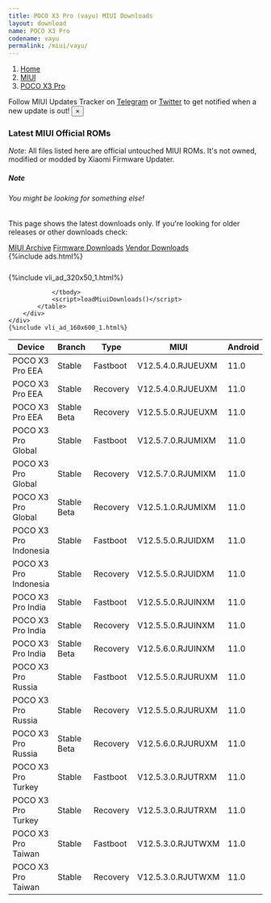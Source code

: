 ```yaml
---
title: POCO X3 Pro (vayu) MIUI Downloads
layout: download
name: POCO X3 Pro
codename: vayu
permalink: /miui/vayu/
---
```

<nav aria-label="breadcrumb">
    <ol class="breadcrumb">
        <li class="breadcrumb-item"><a href="/">Home</a></li>
        <li class="breadcrumb-item"><a href="/miui/">MIUI</a></li>
        <li class="breadcrumb-item active" aria-current="page"><a href="/miui/vayu/">POCO X3 Pro</a></li>
    </ol>
</nav>
<div class="alert alert-primary alert-dismissible fade show" role="alert">
    Follow MIUI Updates Tracker on <a href="https://t.me/MIUIUpdatesTracker" class="alert-link">Telegram</a>
     or <a href="https://twitter.com/MiFwUpdater" class="alert-link">Twitter</a> to get notified when a new update is out!
    <button type="button" class="close" data-dismiss="alert" aria-label="Close">
        <span aria-hidden="true">&times;</span>
    </button>
</div>

### Latest MIUI Official ROMs
*Note*: All files listed here are official untouched MIUI ROMs. It's not owned, modified or modded by Xiaomi Firmware Updater.
<div class="card">
  <div class="card-body">
    <h5 class="card-title">Note</h5>
    <h6 class="card-subtitle mb-2 text-muted">You might be looking for something else!</h6>
    <p class="card-text">This page shows the latest downloads only.
     If you're looking for older releases or other downloads check:</p>
    <a href="/archive/miui/vayu/" class="card-link">MIUI Archive</a>
    <a href="/firmware/vayu/" class="card-link">Firmware Downloads</a>
    <a href="/vendor/vayu/" class="card-link">Vendor Downloads</a>
  </div>
</div>
{%include ads.html%}
<div class="row justify-content-center">
    <div class="col-10">
        <div class="table-responsive-md" style="margin-top: 25px;">
            {%include vli_ad_320x50_1.html%}
            <table id="miui" class="display dt-responsive nowrap compact table table-striped table-hover table-sm">
                <thead class="thead-dark">
                    <tr>
                        <th data-ref="device">Device</th>
                        <th data-ref="branch">Branch</th>
                        <th data-ref="type">Type</th>
                        <th data-ref="miui">MIUI</th>
                        <th data-ref="android">Android</th>
                        <th data-ref="size">Size</th>
                        <th data-ref="size">Date</th>
                        <th data-ref="link">Link</th>
                    </tr>
                </thead>
                <tbody>
                <tr><td>POCO X3 Pro EEA</td><td>Stable</td><td>Fastboot</td><td>V12.5.4.0.RJUEUXM</td><td>11.0</td><td>5.6 GB</td><td>2021-11-20</td><td><a href="/miui/vayu/stable/V12.5.4.0.RJUEUXM/">Download</a></td></tr>
<tr><td>POCO X3 Pro EEA</td><td>Stable</td><td>Recovery</td><td>V12.5.4.0.RJUEUXM</td><td>11.0</td><td>3.0 GB</td><td>2021-12-04</td><td><a href="/miui/vayu/stable/V12.5.4.0.RJUEUXM/">Download</a></td></tr>
<tr><td>POCO X3 Pro EEA</td><td>Stable Beta</td><td>Recovery</td><td>V12.5.5.0.RJUEUXM</td><td>11.0</td><td>3.0 GB</td><td>2022-02-14</td><td><a href="/miui/vayu/stable beta/V12.5.5.0.RJUEUXM/">Download</a></td></tr>
<tr><td>POCO X3 Pro Global</td><td>Stable</td><td>Fastboot</td><td>V12.5.7.0.RJUMIXM</td><td>11.0</td><td>5.5 GB</td><td>2021-11-20</td><td><a href="/miui/vayu/stable/V12.5.7.0.RJUMIXM/">Download</a></td></tr>
<tr><td>POCO X3 Pro Global</td><td>Stable</td><td>Recovery</td><td>V12.5.7.0.RJUMIXM</td><td>11.0</td><td>3.0 GB</td><td>2021-11-29</td><td><a href="/miui/vayu/stable/V12.5.7.0.RJUMIXM/">Download</a></td></tr>
<tr><td>POCO X3 Pro Global</td><td>Stable Beta</td><td>Recovery</td><td>V12.5.1.0.RJUMIXM</td><td>11.0</td><td>2.9 GB</td><td>2021-06-07</td><td><a href="/miui/vayu/stable beta/V12.5.1.0.RJUMIXM/">Download</a></td></tr>
<tr><td>POCO X3 Pro Indonesia</td><td>Stable</td><td>Fastboot</td><td>V12.5.5.0.RJUIDXM</td><td>11.0</td><td>4.6 GB</td><td>2021-11-29</td><td><a href="/miui/vayu/stable/V12.5.5.0.RJUIDXM/">Download</a></td></tr>
<tr><td>POCO X3 Pro Indonesia</td><td>Stable</td><td>Recovery</td><td>V12.5.5.0.RJUIDXM</td><td>11.0</td><td>3.0 GB</td><td>2021-12-08</td><td><a href="/miui/vayu/stable/V12.5.5.0.RJUIDXM/">Download</a></td></tr>
<tr><td>POCO X3 Pro India</td><td>Stable</td><td>Fastboot</td><td>V12.5.5.0.RJUINXM</td><td>11.0</td><td>3.6 GB</td><td>2021-11-15</td><td><a href="/miui/vayu/stable/V12.5.5.0.RJUINXM/">Download</a></td></tr>
<tr><td>POCO X3 Pro India</td><td>Stable</td><td>Recovery</td><td>V12.5.5.0.RJUINXM</td><td>11.0</td><td>3.0 GB</td><td>2021-11-29</td><td><a href="/miui/vayu/stable/V12.5.5.0.RJUINXM/">Download</a></td></tr>
<tr><td>POCO X3 Pro India</td><td>Stable Beta</td><td>Recovery</td><td>V12.5.6.0.RJUINXM</td><td>11.0</td><td>3.0 GB</td><td>2022-01-11</td><td><a href="/miui/vayu/stable beta/V12.5.6.0.RJUINXM/">Download</a></td></tr>
<tr><td>POCO X3 Pro Russia</td><td>Stable</td><td>Fastboot</td><td>V12.5.5.0.RJURUXM</td><td>11.0</td><td>4.9 GB</td><td>2021-12-06</td><td><a href="/miui/vayu/stable/V12.5.5.0.RJURUXM/">Download</a></td></tr>
<tr><td>POCO X3 Pro Russia</td><td>Stable</td><td>Recovery</td><td>V12.5.5.0.RJURUXM</td><td>11.0</td><td>3.0 GB</td><td>2021-12-14</td><td><a href="/miui/vayu/stable/V12.5.5.0.RJURUXM/">Download</a></td></tr>
<tr><td>POCO X3 Pro Russia</td><td>Stable Beta</td><td>Recovery</td><td>V12.5.6.0.RJURUXM</td><td>11.0</td><td>3.0 GB</td><td>2022-02-16</td><td><a href="/miui/vayu/stable beta/V12.5.6.0.RJURUXM/">Download</a></td></tr>
<tr><td>POCO X3 Pro Turkey</td><td>Stable</td><td>Fastboot</td><td>V12.5.3.0.RJUTRXM</td><td>11.0</td><td>4.5 GB</td><td>2021-11-16</td><td><a href="/miui/vayu/stable/V12.5.3.0.RJUTRXM/">Download</a></td></tr>
<tr><td>POCO X3 Pro Turkey</td><td>Stable</td><td>Recovery</td><td>V12.5.3.0.RJUTRXM</td><td>11.0</td><td>3.0 GB</td><td>2021-11-23</td><td><a href="/miui/vayu/stable/V12.5.3.0.RJUTRXM/">Download</a></td></tr>
<tr><td>POCO X3 Pro Taiwan</td><td>Stable</td><td>Fastboot</td><td>V12.5.3.0.RJUTWXM</td><td>11.0</td><td>4.0 GB</td><td>2021-11-30</td><td><a href="/miui/vayu/stable/V12.5.3.0.RJUTWXM/">Download</a></td></tr>
<tr><td>POCO X3 Pro Taiwan</td><td>Stable</td><td>Recovery</td><td>V12.5.3.0.RJUTWXM</td><td>11.0</td><td>3.0 GB</td><td>2021-12-08</td><td><a href="/miui/vayu/stable/V12.5.3.0.RJUTWXM/">Download</a></td></tr>

                </tbody>
                <script>loadMiuiDownloads()</script>
            </table>
        </div>
    </div>
    {%include vli_ad_160x600_1.html%}
</div>
